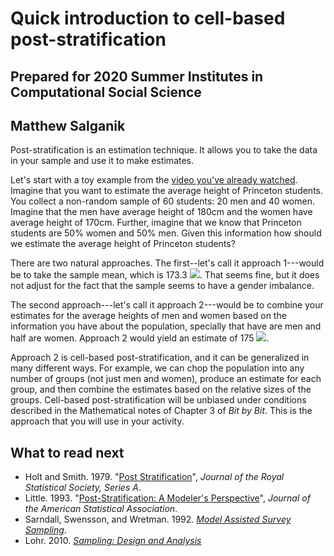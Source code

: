 # Quick introduction to cell-based post-stratification
## Prepared for 2020 Summer Institutes in Computational Social Science
## Matthew Salganik

Post-stratification is an estimation technique. It allows you to take the data in your sample and use it to make estimates.  

Let's start with a toy example from the [video you've already watched](https://www.youtube.com/watch?v=SLAi9v5CCnM). Imagine that you want to estimate the average height of Princeton students.  You collect a non-random sample of 60 students: 20 men and 40 women. Imagine that the men have average height of 180cm and the women have average height of 170cm. Further, imagine that we know that Princeton students are 50% women and 50% men. Given this information how should we estimate the average height of Princeton students?

There are two natural approaches. The first--let's call it approach 1---would be to take the sample mean, which is 173.3 <img src="https://render.githubusercontent.com/render/math?math=(\frac{180 \times 20 + 170 \times 40 }{60})">.  That seems fine, but it does not adjust for the fact that the sample seems to have a gender imbalance.

The second approach---let's call it approach 2---would be to combine your estimates for the average heights of men and women based on the information you have about the population, specially that have are men and half are women.  Approach 2 would yield an estimate of 175 <img src="https://render.githubusercontent.com/render/math?math=(180 \times 0.5 + 170 \times 0.5)">.

Approach 2 is cell-based post-stratification, and it can be generalized in many different ways.  For example, we can chop the population into any number of groups (not just men and women), produce an estimate for each group, and then combine the estimates based on the relative sizes of the groups.  Cell-based post-stratification will be unbiased under conditions described in the Mathematical notes of Chapter 3 of *Bit by Bit*.  This is the approach that you will use in your activity.

## What to read next

- Holt and Smith. 1979. "[Post Stratification](https://www.jstor.org/stable/2344652)", *Journal of the Royal Statistical Society, Series A*.
- Little. 1993. "[Post-Stratification: A Modeler's Perspective](https://www.jstor.org/stable/2290792 )", *Journal of the American Statistical Association*.
- Sarndall, Swensson, and Wretman. 1992. *[Model Assisted Survey Sampling](https://www.springer.com/gp/book/9780387406206)*.
- Lohr. 2010. *[Sampling: Design and Analysis](https://www.sharonlohr.com/sampling-design-and-analysis)*
